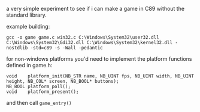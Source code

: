a very simple experiment to see if i can make a game in C89 without the standard library.

example building:
```
gcc -o game game.c win32.c C:\Windows\System32\user32.dll C:\Windows\System32\Gdi32.dll C:\Windows\System32\kernel32.dll -nostdlib -std=c89 -s -Wall -pedantic
```

for non-windows platforms you'd need to implement the platform functions defined in game.h:
```
void    platform_init(NB_STR name, NB_UINT fps, NB_UINT width, NB_UINT height, NB_COL* screen, NB_BOOL* buttons);
NB_BOOL platform_poll();
void    platform_present();
```

and then call `game_entry()`